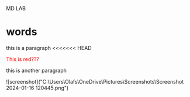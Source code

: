 <p style="text-align: left;"> MD LAB </p>

# words

this is a paragraph
<<<<<<< HEAD

<font color="red"> This is red??? </font>

this is another paragraph

![screenshot]("C:\Users\Olafs\OneDrive\Pictures\Screenshots\Screenshot 2024-01-16 120445.png")

